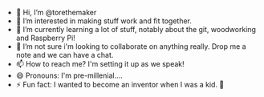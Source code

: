 - 👋 Hi, I’m @torethemaker
- 👀 I’m interested in making stuff work and fit together. 
- 🌱 I’m currently learning a lot of stuff, notably about the git, woodworking and Raspberry Pi!
- 💞️ I’m not sure i'm looking to collaborate on anything really. Drop me a note and we can have a chat.
- 📫 How to reach me? I'm setting it up as we speak!
- 😄 Pronouns: I'm pre-millenial....
- ⚡ Fun fact: I wanted to become an inventor when I was a kid. 🤖

<!---
torethemaker/torethemaker is a ✨ special ✨ repository because its `README.md` (this file) appears on your GitHub profile.
You can click the Preview link to take a look at your changes.
--->
